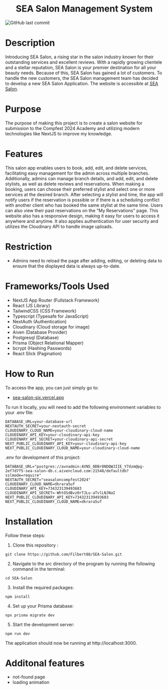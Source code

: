 <h1 align="center">SEA Salon Management System</h1>

![GitHub last commit](https://img.shields.io/github/last-commit/Filbert88/SEA-Salon)

# Description

Introducing SEA Salon, a rising star in the salon industry known for their outstanding services
and excellent reviews. With a rapidly growing clientele and a stellar reputation, SEA Salon is your
premier destination for all your beauty needs. Because of this, SEA Salon has gained a lot of
customers. To handle the new customers, the SEA Salon management team has decided to
develop a new SEA Salon Application. The website is accessible at [SEA Salon](https://sea-salon-six.vercel.app/).

# Purpose
The purpose of making this project is to create a salon website for submission to the Compfest 2024 Academy and utilizing modern technologies like NextJS to improve my knowledge.

# Features
This salon app enables users to book, add, edit, and delete services, facilitating easy management for the admin across multiple branches. Additionally, admins can manage branch details, and add, edit, and delete stylists, as well as delete reviews and reservations. When making a booking, users can choose their preferred stylist and select one or more services at the desired branch. After selecting a stylist and time, the app will notify users if the reservation is possible or if there is a scheduling conflict with another client who has booked the same stylist at the same time. Users can also view their past reservations on the "My Reservations" page. This website also has a responsive design, making it easy for users to access it anywhere and anytime. It also applies authentication for user security and utilizes the Cloudinary API to handle image uploads.

# Restriction
- Admins need to reload the page after adding, editing, or deleting data to ensure that the displayed data is always up-to-date.

# Frameworks/Tools Used
- NextJS App Router (Fullstack Framework)
- React (JS Library)
- TailwindCSS (CSS Framework)
- Typescript (Typesafe for JavaScript)
- NextAuth (Authentication)
- Cloudinary (Cloud storage for image)
- Aiven (Database Provider)
- Postgresql (Database)
- Prisma (Object Relational Mapper)
- bcrypt (Hashing Passwords)
- React Slick (Pagination)

# How to Run
To access the app, you can just simply go to:
- [sea-salon-six.vercel.app](https://sea-salon-six.vercel.app/)

To run it locally, you will need to add the following environment variables to your .env file:
```shell
DATABASE_URL=your-database-url
NEXTAUTH_SECRET=your-nextauth-secret
CLOUDINARY_CLOUD_NAME=your-cloudinary-cloud-name
CLOUDINARY_API_KEY=your-cloudinary-api-key
CLOUDINARY_API_SECRET=your-cloudinary-api-secret
NEXT_PUBLIC_CLOUDINARY_API_KEY=your-cloudinary-api-key
NEXT_PUBLIC_CLOUDINARY_CLOUD_NAME=your-cloudinary-cloud-name
```

.env for development of this project: 
```shell
DATABASE_URL="postgres://avnadmin:AVNS_0DBr8NDQWJIIE_Y7dzm@pg-2ef7d7f5-sea-salon-db.c.aivencloud.com:21548/defaultdb?sslmode=require"
NEXTAUTH_SECRET="seasaloncompfest2024"
CLOUDINARY_CLOUD_NAME=dkrara5uf
CLOUDINARY_API_KEY=734323139493683
CLOUDINARY_API_SECRET=-WhtOSdBvz0rTJLu-aTvlLNJNaI
NEXT_PUBLIC_CLOUDINARY_API_KEY=734323139493683
NEXT_PUBLIC_CLOUDINARY_CLOUD_NAME=dkrara5uf
```

# Installation 
Follow these steps:
1. Clone this repository :

```shell
git clone https://github.com/Filbert88/SEA-Salon.git
```

2. Navigate to the src directory of the program by running the following command in the terminal:

```shell
cd SEA-Salon
```

3. Install the required packages:
```shell
npm install
```

4. Set up your Prisma database:
```shell
npx prisma migrate dev
```
5. Start the development server:
```shell
npm run dev
```
The application should now be running at http://localhost:3000.

# Additonal features
- not-found page
- loading animation